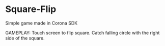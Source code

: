 Square-Flip
===========

Simple game made in Corona SDK

GAMEPLAY:
Touch screen to flip square. Catch falling circle with the right side of the square.
